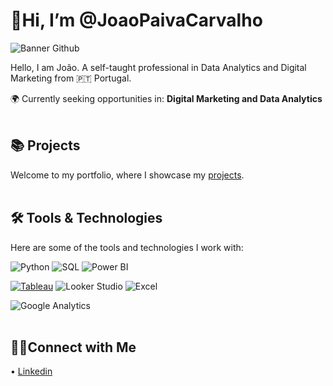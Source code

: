 # 👋Hi, I’m @JoaoPaivaCarvalho
![Banner Github](https://github.com/user-attachments/assets/09fb2264-ccbf-46a0-b7d9-5c7027ee0666)



Hello, I am João. A self-taught professional in Data Analytics and Digital Marketing from 🇵🇹 Portugal.

🌍 Currently seeking opportunities in:
**Digital Marketing and Data Analytics**<br><br>


## **📚 Projects**
Welcome to my portfolio, where I showcase my [projects](https://github.com/JPaivaCarvalho/Portfolio/tree/main).<br><br>


## **🛠️ Tools & Technologies**

Here are some of the tools and technologies I work with:

![Python](https://img.shields.io/badge/Python-3776AB?style=for-the-badge&logo=python&logoColor=white)          ![SQL](https://img.shields.io/badge/SQL-4479A1?style=for-the-badge&logo=mysql&logoColor=white)    ![Power BI](https://img.shields.io/badge/Power%20BI-F2C811?style=for-the-badge&logo=powerbi&logoColor=black)

[![Tableau](https://img.shields.io/badge/Tableau-E97627?style=for-the-badge&logo=tableau&logoColor=white)](https://public.tableau.com/app/profile/jo.o.paiva.carvalho)    ![Looker Studio](https://img.shields.io/badge/Looker%20Studio-4285F4?style=for-the-badge&logo=google&logoColor=white)    ![Excel](https://img.shields.io/badge/Microsoft%20Excel-217346?style=for-the-badge&logo=microsoftexcel&logoColor=white)      

![Google Analytics](https://img.shields.io/badge/Google%20Analytics-E37400?style=for-the-badge&logo=googleanalytics&logoColor=white)<br><br>


## **👋🏻Connect with Me**
• [Linkedin](https://www.linkedin.com/in/joao-paivacarvalho/)
